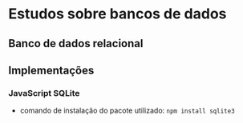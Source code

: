 # Estudos sobre bancos de dados

## Banco de dados relacional

## Implementações

### JavaScript SQLite

- comando de instalação do pacote utilizado: `npm install sqlite3`